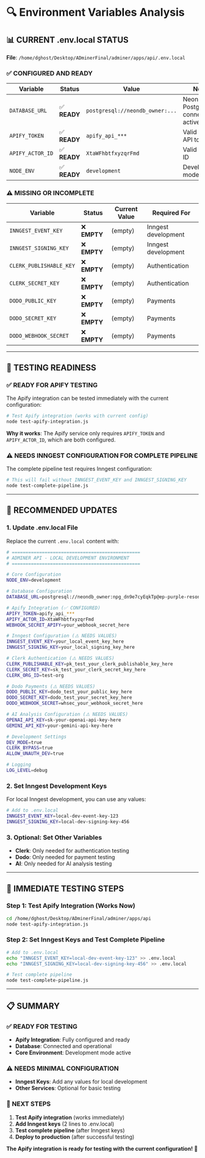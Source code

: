 # 🔍 Environment Variables Analysis

## 📊 **CURRENT .env.local STATUS**

**File**: `/home/dghost/Desktop/ADminerFinal/adminer/apps/api/.env.local`

### ✅ **CONFIGURED AND READY**
| Variable | Status | Value | Notes |
|----------|--------|-------|-------|
| `DATABASE_URL` | ✅ **READY** | `postgresql://neondb_owner:...` | Neon PostgreSQL connection active |
| `APIFY_TOKEN` | ✅ **READY** | `apify_api_***` | Valid Apify API token |
| `APIFY_ACTOR_ID` | ✅ **READY** | `XtaWFhbtfxyzqrFmd` | Valid actor ID |
| `NODE_ENV` | ✅ **READY** | `development` | Development mode |

### ⚠️ **MISSING OR INCOMPLETE**
| Variable | Status | Current Value | Required For |
|----------|--------|---------------|--------------|
| `INNGEST_EVENT_KEY` | ❌ **EMPTY** | (empty) | Inngest development |
| `INNGEST_SIGNING_KEY` | ❌ **EMPTY** | (empty) | Inngest development |
| `CLERK_PUBLISHABLE_KEY` | ❌ **EMPTY** | (empty) | Authentication |
| `CLERK_SECRET_KEY` | ❌ **EMPTY** | (empty) | Authentication |
| `DODO_PUBLIC_KEY` | ❌ **EMPTY** | (empty) | Payments |
| `DODO_SECRET_KEY` | ❌ **EMPTY** | (empty) | Payments |
| `DODO_WEBHOOK_SECRET` | ❌ **EMPTY** | (empty) | Payments |

---

## 🧪 **TESTING READINESS**

### **✅ READY FOR APIFY TESTING**
The Apify integration can be tested immediately with the current configuration:

```bash
# Test Apify integration (works with current config)
node test-apify-integration.js
```

**Why it works**: The Apify service only requires `APIFY_TOKEN` and `APIFY_ACTOR_ID`, which are both configured.

### **⚠️ NEEDS INNGEST CONFIGURATION FOR COMPLETE PIPELINE**
The complete pipeline test requires Inngest configuration:

```bash
# This will fail without INNGEST_EVENT_KEY and INNGEST_SIGNING_KEY
node test-complete-pipeline.js
```

---

## 🔧 **RECOMMENDED UPDATES**

### **1. Update .env.local File**

Replace the current `.env.local` content with:

```bash
# ===============================================
# ADMINER API - LOCAL DEVELOPMENT ENVIRONMENT
# ===============================================

# Core Configuration
NODE_ENV=development

# Database Configuration
DATABASE_URL=postgresql://neondb_owner:npg_dn9e7cyEqkTp@ep-purple-resonance-a1c6had8-pooler.ap-southeast-1.aws.neon.tech/neondb?sslmode=require&channel_binding=require

# Apify Integration (✅ CONFIGURED)
APIFY_TOKEN=apify_api_***
APIFY_ACTOR_ID=XtaWFhbtfxyzqrFmd
WEBHOOK_SECRET_APIFY=your_webhook_secret_here

# Inngest Configuration (⚠️ NEEDS VALUES)
INNGEST_EVENT_KEY=your_local_event_key_here
INNGEST_SIGNING_KEY=your_local_signing_key_here

# Clerk Authentication (⚠️ NEEDS VALUES)
CLERK_PUBLISHABLE_KEY=pk_test_your_clerk_publishable_key_here
CLERK_SECRET_KEY=sk_test_your_clerk_secret_key_here
CLERK_ORG_ID=test-org

# Dodo Payments (⚠️ NEEDS VALUES)
DODO_PUBLIC_KEY=dodo_test_your_public_key_here
DODO_SECRET_KEY=dodo_test_your_secret_key_here
DODO_WEBHOOK_SECRET=whsec_your_webhook_secret_here

# AI Analysis Configuration (⚠️ NEEDS VALUES)
OPENAI_API_KEY=sk-your-openai-api-key-here
GEMINI_API_KEY=your-gemini-api-key-here

# Development Settings
DEV_MODE=true
CLERK_BYPASS=true
ALLOW_UNAUTH_DEV=true

# Logging
LOG_LEVEL=debug
```

### **2. Set Inngest Development Keys**

For local Inngest development, you can use any values:

```bash
# Add to .env.local
INNGEST_EVENT_KEY=local-dev-event-key-123
INNGEST_SIGNING_KEY=local-dev-signing-key-456
```

### **3. Optional: Set Other Variables**

- **Clerk**: Only needed for authentication testing
- **Dodo**: Only needed for payment testing  
- **AI**: Only needed for AI analysis testing

---

## 🚀 **IMMEDIATE TESTING STEPS**

### **Step 1: Test Apify Integration (Works Now)**
```bash
cd /home/dghost/Desktop/ADminerFinal/adminer/apps/api
node test-apify-integration.js
```

### **Step 2: Set Inngest Keys and Test Complete Pipeline**
```bash
# Add to .env.local
echo "INNGEST_EVENT_KEY=local-dev-event-key-123" >> .env.local
echo "INNGEST_SIGNING_KEY=local-dev-signing-key-456" >> .env.local

# Test complete pipeline
node test-complete-pipeline.js
```

---

## 📋 **SUMMARY**

### **✅ READY FOR TESTING**
- **Apify Integration**: Fully configured and ready
- **Database**: Connected and operational
- **Core Environment**: Development mode active

### **⚠️ NEEDS MINIMAL CONFIGURATION**
- **Inngest Keys**: Add any values for local development
- **Other Services**: Optional for basic testing

### **🎯 NEXT STEPS**
1. **Test Apify integration** (works immediately)
2. **Add Inngest keys** (2 lines to .env.local)
3. **Test complete pipeline** (after Inngest keys)
4. **Deploy to production** (after successful testing)

**The Apify integration is ready for testing with the current configuration!** 🚀